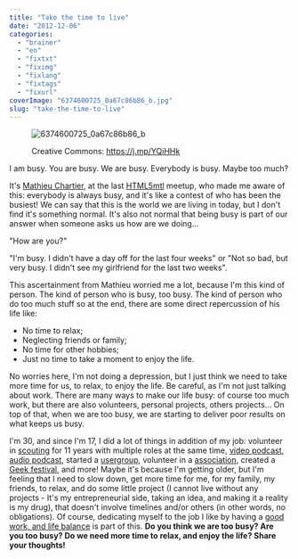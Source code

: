 ```yaml
---
title: "Take the time to live"
date: "2012-12-06"
categories: 
  - "brainer"
  - "en"
  - "fixtxt"
  - "fiximg"
  - "fixlang"
  - "fixtags"
  - "fixurl"
coverImage: "6374600725_0a67c86b86_b.jpg"
slug: "take-the-time-to-live"
---
```


<figure>

![](images/6374600725_0a67c86b86_b.jpg "6374600725_0a67c86b86_b")

<figcaption>

Creative Commons: https://j.mp/YQiHHk

</figcaption>

</figure>

I am busy. You are busy. We are busy. Everybody is busy. Maybe too much?

It's [Mathieu Chartier](https://www.mathieuchartier.com/), at the last [HTML5mtl](https://html5mtl.ca) meetup, who made me aware of this: everybody is always busy, and it's like a contest of who has been the busiest! We can say that this is the world we are living in today, but I don't find it's something normal. It's also not normal that being busy is part of our answer when someone asks us how are we doing...

"How are you?"

"I'm busy. I didn't have a day off for the last four weeks" or "Not so bad, but very busy. I didn't see my girlfriend for the last two weeks".

This ascertainment from Mathieu worried me a lot, because I'm this kind of person. The kind of person who is busy, too busy. The kind of person who do too much stuff so at the end, there are some direct repercussion of his life like:

- No time to relax;
- Neglecting friends or family;
- No time for other hobbies;
- Just no time to take a moment to enjoy the life.

No worries here, I'm not doing a depression, but I just think we need to take more time for us, to relax, to enjoy the life. Be careful, as I'm not just talking about work. There are many ways to make our life busy: of course too much work, but there are also volunteers, personal projects, others projects... On top of that, when we are too busy, we are starting to deliver poor results on what keeps us busy.

I'm 30, and since I'm 17, I did a lot of things in addition of my job: volunteer in [scouting](https://www.scoutsmm.qc.ca) for 11 years with multiple roles at the same time, [video podcast](https://www.youtube.com/playlist?list=PL1F7D712040EC8DEA), [audio podcast](https://wearegeek.org/), started a [usergroup](https://html5mtl.ca), volunteer in a [association](https://w3qc.org), created a [Geek festival](https://geekfestmtl.com), and more! Maybe it's because I'm getting older, but I'm feeling that I need to slow down, get more time for me, for my family, my friends, to relax, and do some little project (I cannot live without any projects - It's my entrepreneurial side, taking an idea, and making it a reality is my drug), that doesn't involve timelines and/or others (in other words, no obligations). Of course, dedicating myself to the job I like by having a [good work, and life balance](https://fred.dev/work-hard-play-hard/) is part of this. **Do you think we are too busy? Are you too busy? Do we need more time to relax, and enjoy the life? Share your thoughts!**
